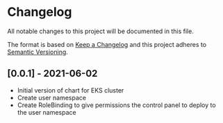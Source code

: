 # Changelog
All notable changes to this project will be documented in this file.

The format is based on [Keep a Changelog](http://keepachangelog.com/en/1.0.0/)
and this project adheres to [Semantic Versioning](http://semver.org/spec/v2.0.0.html).


## [0.0.1] - 2021-06-02

- Initial version of chart for EKS cluster
- Create user namespace
- Create RoleBinding to give permissions the control panel to deploy to the user namespace
